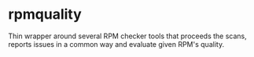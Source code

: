 rpmquality
==========

Thin wrapper around several RPM checker tools that proceeds the scans,
reports issues in a common way and evaluate given RPM's quality.

